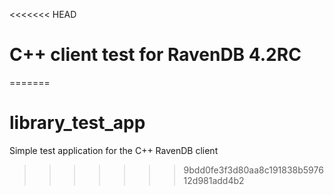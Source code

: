 <<<<<<< HEAD
# C++ client test for RavenDB 4.2RC
=======
# library_test_app
Simple test application for the C++ RavenDB client
>>>>>>> 9bdd0fe3f3d80aa8c191838b597612d981add4b2
